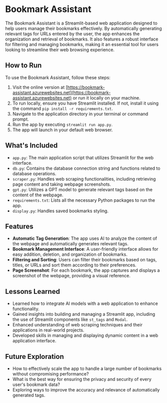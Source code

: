 # Bookmark Assistant

The Bookmark Assistant is a Streamlit-based web application designed to help users manage their bookmarks effectively. By automatically generating relevant tags for URLs entered by the user, the app enhances the organization and retrieval of bookmarks. It also features a robust interface for filtering and managing bookmarks, making it an essential tool for users looking to streamline their web browsing experience.

## How to Run
To use the Bookmark Assistant, follow these steps:
1. Visit the online version at [https://bookmark-assistant.azurewebsites.net](https://bookmark-assistant.azurewebsites.net) or run it locally on your machine.
2. To run locally, ensure you have Streamlit installed. If not, install it using the command `pip install -r requirements.txt`.
3. Navigate to the application directory in your terminal or command prompt.
4. Run the app by executing `streamlit run app.py`.
5. The app will launch in your default web browser.

## What's Included
- `app.py`: The main application script that utilizes Streamlit for the web interface.
- `db.py`: Contains the database connection string and functions related to database operations.
- `scraper.py`: Handles web scraping functionalities, including retrieving page content and taking webpage screenshots.
- `gpt.py`: Utilizes a GPT model to generate relevant tags based on the content of the webpage.
- `requirements.txt`: Lists all the necessary Python packages to run the app.
- `display.py`: Handles saved bookmarks styling.

## Features
- **Automatic Tag Generation**: The app uses AI to analyze the content of the webpage and automatically generates relevant tags.
- **Bookmark Management Interface**: A user-friendly interface allows for easy addition, deletion, and organization of bookmarks.
- **Filtering and Sorting**: Users can filter their bookmarks based on tags, titles, or URLs and sort them according to their preferences.
- **Page Screenshot**: For each bookmark, the app captures and displays a screenshot of the webpage, providing a visual reference.

## Lessons Learned
- Learned how to integrate AI models with a web application to enhance functionality.
- Gained insights into building and managing a Streamlit app, including the use of Streamlit components like `st_tags` and `Modal`.
- Enhanced understanding of web scraping techniques and their applications in real-world projects.
- Developed skills in managing and displaying dynamic content in a web application interface.

## Future Exploration
- How to effectively scale the app to handle a large number of bookmarks without compromising performance?
- What is the best way for ensuring the privacy and security of every user's bookmark data?
- Exploring ways to improve the accuracy and relevance of automatically generated tags.
